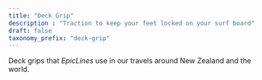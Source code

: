 ```yaml
---
title: "Deck Grip"
description : "Traction to keep your feet locked on your surf board"
draft: false
taxonomy_prefix: "deck-grip"
---
```


Deck grips that _EpicLines_ use in our travels around New Zealand and the world.
